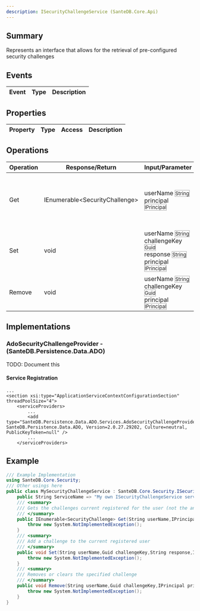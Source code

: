 ```yaml
---
description: ISecurityChallengeService (SanteDB.Core.Api)
---
```


## Summary
Represents an interface that allows for the retrieval of pre-configured security challenges

## Events

|Event|Type|Description|
|-|-|-|

## Properties

|Property|Type|Access|Description|
|-|-|-|-|

## Operations

|Operation|Response/Return|Input/Parameter|Description|
|-|-|-|-|
|Get|IEnumerable&lt;SecurityChallenge>|userName <small style='border:solid 1px #aaa'>String</small><br/>principal <small style='border:solid 1px #aaa'>IPrincipal</small>|Gets the challenges current registered for the user (not the answers)|
|Set|void|userName <small style='border:solid 1px #aaa'>String</small><br/>challengeKey <small style='border:solid 1px #aaa'>Guid</small><br/>response <small style='border:solid 1px #aaa'>String</small><br/>principal <small style='border:solid 1px #aaa'>IPrincipal</small>|Add a challenge to the current registered user|
|Remove|void|userName <small style='border:solid 1px #aaa'>String</small><br/>challengeKey <small style='border:solid 1px #aaa'>Guid</small><br/>principal <small style='border:solid 1px #aaa'>IPrincipal</small>|Removes or clears the specified challenge|

## Implementations


### AdoSecurityChallengeProvider - (SanteDB.Persistence.Data.ADO)
TODO: Document this

#### Service Registration
```markup
...
<section xsi:type="ApplicationServiceContextConfigurationSection" threadPoolSize="4">
	<serviceProviders>
		...
		<add type="SanteDB.Persistence.Data.ADO.Services.AdoSecurityChallengeProvider, SanteDB.Persistence.Data.ADO, Version=2.0.27.29202, Culture=neutral, PublicKeyToken=null" />
		...
	</serviceProviders>
```
## Example
```csharp
/// Example Implementation
using SanteDB.Core.Security;
/// Other usings here
public class MySecurityChallengeService : SanteDB.Core.Security.ISecurityChallengeService { 
	public String ServiceName => "My own ISecurityChallengeService service";
	/// <summary>
	/// Gets the challenges current registered for the user (not the answers)
	/// </summary>
	public IEnumerable<SecurityChallenge> Get(String userName,IPrincipal principal){
		throw new System.NotImplementedException();
	}
	/// <summary>
	/// Add a challenge to the current registered user
	/// </summary>
	public void Set(String userName,Guid challengeKey,String response,IPrincipal principal){
		throw new System.NotImplementedException();
	}
	/// <summary>
	/// Removes or clears the specified challenge
	/// </summary>
	public void Remove(String userName,Guid challengeKey,IPrincipal principal){
		throw new System.NotImplementedException();
	}
}
```
